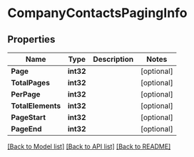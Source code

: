 # CompanyContactsPagingInfo

## Properties

Name | Type | Description | Notes
------------ | ------------- | ------------- | -------------
**Page** | **int32** |  | [optional] 
**TotalPages** | **int32** |  | [optional] 
**PerPage** | **int32** |  | [optional] 
**TotalElements** | **int32** |  | [optional] 
**PageStart** | **int32** |  | [optional] 
**PageEnd** | **int32** |  | [optional] 

[[Back to Model list]](../README.md#documentation-for-models) [[Back to API list]](../README.md#documentation-for-api-endpoints) [[Back to README]](../README.md)


